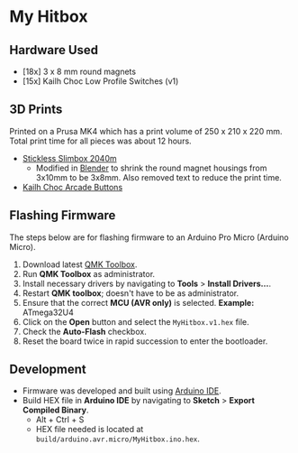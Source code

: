 # My Hitbox
## Hardware Used
- [18x] 3 x 8 mm round magnets
- [15x] Kailh Choc Low Profile Switches (v1)

## 3D Prints
Printed on a Prusa MK4 which has a print volume of 250 x 210 x 220 mm. Total print time for all pieces was about 12 hours.

- [Stickless Slimbox 2040m](https://www.printables.com/model/449392-slimbox-2040-stickless-all-button-low-profile-figh)
    - Modified in [Blender](https://www.blender.org/) to shrink the round magnet housings from 3x10mm to be 3x8mm. Also removed text to reduce the print time.
- [Kailh Choc Arcade Buttons](https://www.printables.com/model/148297-better-printed-arcade-button-kailh-choc-v1-low-pro)

## Flashing Firmware
The steps below are for flashing firmware to an Arduino Pro Micro (Arduino Micro).

1. Download latest [QMK Toolbox](https://github.com/qmk/qmk_toolbox/releases).
1. Run **QMK Toolbox** as administrator.
1. Install necessary drivers by navigating to **Tools** > **Install Drivers...**.
1. Restart **QMK toolbox**; doesn't have to be as administrator.
1. Ensure that the correct **MCU (AVR only)** is selected. **Example:** ATmega32U4
1. Click on the **Open** button and select the `MyHitbox.v1.hex` file.
1. Check the **Auto-Flash** checkbox.
1. Reset the board twice in rapid succession to enter the bootloader. 

## Development
- Firmware was developed and built using [Arduino IDE](https://www.arduino.cc/en/software).
- Build HEX file in **Arduino IDE** by navigating to **Sketch** > **Export Compiled Binary**.
    - Alt + Ctrl + S
    - HEX file needed is located at `build/arduino.avr.micro/MyHitbox.ino.hex`.
